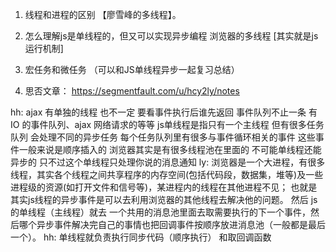 <!--
 * @Author: your name
 * @Date: 2020-01-01 10:17:02
 * @LastEditTime : 2020-01-02 09:48:52
 * @LastEditors  : Please set LastEditors
 * @Description: In User Settings Edit
 * @FilePath: \beixiang_ly\LY_Restart\20200101\readme.md
 -->
1. 线程和进程的区别 【廖雪峰的多线程】。 

2. 怎么理解js是单线程的，但又可以实现异步编程  浏览器的多线程 [其实就是js运行机制]

3. 宏任务和微任务 （可以和JS单线程异步一起复习总结）

4. 思否文章：  https://segmentfault.com/u/hcy2ly/notes



hh: 
    ajax 有单独的线程
    也不一定  要看事件执行后谁先返回
    事件队列不止一条
    有 IO 的事件队列、ajax 网络请求的等等
    js单线程是指只有一个主线程
    但有很多任务队列
    会处理不同的异步任务
    每个任务队列里有很多与事件循环相关的事件
    这些事件一般来说是顺序插入的
    浏览器其实是有很多线程池在里面的
    不可能单线程还能异步的  只不过这个单线程只处理你说的消息通知
ly:
    浏览器是一个大进程，有很多线程，其实各个线程之间共享程序的内存空间(包括代码段，数据集，堆等)及一些进程级的资源(如打开文件和信号等)，某进程内的线程在其他进程不见；
    也就是其实js线程的异步事件是可以去利用浏览器的其他线程去解决他的问题。
    然后 js的单线程（主线程）就去 一个共用的消息池里面去取需要执行的下一个事件，然后哪个异步事件解决完自己的事情也把回调事件按顺序放进消息池（一般都是最后一个）。
hh: 
    单线程就负责执行同步代码（顺序执行） 和取回调函数

